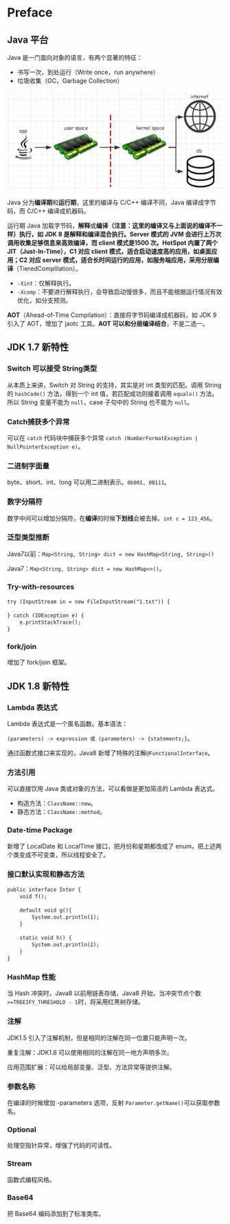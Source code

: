 # Preface

## Java 平台

Java 是一门面向对象的语言，有两个显著的特征：

* 书写一次，到处运行（Write once，run anywhere）
* 垃圾收集（GC，Garbage Collection）

![Java &#x5E73;&#x53F0;&#x6982;&#x89C8;](../.gitbook/assets/image%20%28102%29.png)

Java 分为**编译期**和**运行期**，这里的编译与 C/C++ 编译不同，Java 编译成字节码，而 C/C++ 编译成机器码。

运行期 Java 加载字节码，**解释**或**编译（注意：这里的编译又与上面说的编译不一样）**执行，如 JDK 8 是解释和编译混合执行。Server 模式的 JVM 会进行上万次调用收集足够信息来高效编译，而 client 模式是1500 次。HotSpot 内置了两个 JIT（Just-In-Time），C1 对应 client 模式，适合启动速度高的应用，如桌面应用；C2 对应 server 模式，适合长时间运行的应用，如服务端应用，采用**分层编译**（TieredComplilation）。

* `-Xint`：仅解释执行。
* `-Xcomp`：不要进行解释执行，会导致启动慢很多，而且不能根据运行情况有效优化，如分支预测。

**AOT**（Ahead-of-Time Compilation）：直接将字节码编译成机器码，如 JDK 9 引入了 AOT，增加了 jaotc 工具。**AOT 可以和分层编译结合**，不是二选一。

## JDK 1.7 新特性

### Switch 可以接受 String类型

从本质上来讲，Switch 对 String 的支持，其实是对 int 类型的匹配。调用 String 的 `hashCode()` 方法，得到一个 int 值，若匹配成功则接着调用 `equals()` 方法。所以 String 变量不能为 `null`，case 子句中的 String 也不能为 `null`。

### Catch捕获多个异常

可以在 `catch` 代码块中捕获多个异常 `catch (NumberFormatException | NullPointerException e)`。

### 二进制字面量

byte、short、int、long 可以用二进制表示。`0b001, 0B111`。

### 数字分隔符

数字中间可以增加分隔符，在**编译**的时候**下划线**会被去掉。`int c = 123_456`。

### 泛型类型推断

Java7以前：`Map<String, String> dict = new HashMap<String, String>()`

Java7：`Map<String, String> dict = new HashMap<>()`。

### Try-with-resources

```text
try (InputStream in = new FileInputStream("1.txt")) {
    
} catch (IOException e) {
    e.printStackTrace();
}
```

### fork/join

增加了 fork/join 框架。

## JDK 1.8 新特性

### Lambda 表达式

Lambda 表达式是一个匿名函数。基本语法：

`(parameters) -> expression 或 (parameters) -> {statements;}`。

通过函数式接口来实现的，Java8 新增了特殊的注解`@FunctionalInterface`。

### 方法引用

可以直接饮用 Java 类或对象的方法，可以看做是更加简洁的 Lambda 表达式。

* 构造方法：`ClassName::new`。
* 静态方法：`ClassName::method`。

### Date-time Package

新增了 LocalDate 和 LocalTime 接口，把月份和星期都改成了 enum，把上述两个类变成不可变类，所以线程安全了。

### 接口默认实现和静态方法

```text
public interface Inter {
    void f();
    
    default void g(){
        System.out.println(1);
    }

    static void h() {
        System.out.println(2);
    }
}
```

### HashMap 性能

当 Hash 冲突时，Java8 以前用链表存储，Java8 开始，当冲突节点个数 `>=TREEIFY_THRESHOLD - 1`时，将采用红黑树存储。

### 注解

JDK1.5 引入了注解机制，但是相同的注解在同一位置只能声明一次。

重复注解：JDK1.8 可以使用相同的注解在同一地方声明多次。

应用范围扩展：可以给局部变量、泛型、方法异常等提供注解。

### 参数名称

在编译的时候增加 -parameters 选项，反射 `Parameter.getName()`可以获取参数名。

### Optional

处理空指针异常，增强了代码的可读性。

### Stream

函数式编程风格。

### Base64

把 Base64 编码添加到了标准类库。

